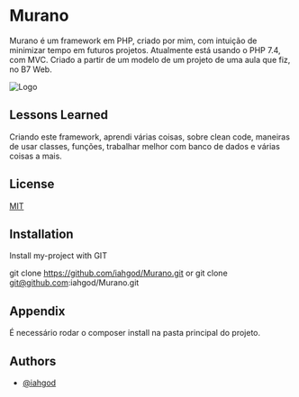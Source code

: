 
# Murano

Murano é um framework em PHP, criado por mim, com intuição de minimizar tempo em futuros projetos.
Atualmente está usando o PHP 7.4, com MVC. Criado a partir de um modelo de um projeto de uma 
aula que fiz, no B7 Web.




![Logo](https://res.cloudinary.com/murano-inc/image/upload/v1659913275/Murano/MURANO_FRK_j3sx0b.png)


## Lessons Learned

Criando este framework, aprendi várias coisas, sobre clean code, maneiras de usar
 classes, funções, trabalhar melhor com banco de dados e várias coisas a mais.


## License

[MIT](https://choosealicense.com/licenses/mit/)


## Installation

Install my-project with GIT

git clone https://github.com/iahgod/Murano.git
or
git clone git@github.com:iahgod/Murano.git
    
## Appendix

É necessário rodar o composer install na pasta principal do projeto.


## Authors

- [@iahgod](https://www.github.com/iahgod)


